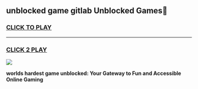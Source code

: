 
## unblocked game gitlab Unblocked Games👋
<h3>
<a href="https://premium.freeplayer.one?title=unblocked_game_gitlab&ref=16F">CLICK TO PLAY</a></h3>
<hr>

<h3>
<a href="https://premium.freeplayer.one?title=unblocked_game_gitlab&ref=16F">CLICK 2 PLAY</a>
  
</h3>

<a href="https://premium.freeplayer.one?title=unblocked_game_gitlab&ref=16F/"><img src="https://clearcache.store/games.png"></a>


**worlds hardest game unblocked: Your Gateway to Fun and Accessible Online Gaming**
